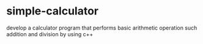 # simple-calculator
develop a calculator program that performs basic arithmetic operation such addition and division by using c++
